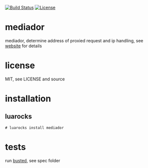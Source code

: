 [![Build Status](https://travis-ci.org/simbiose/mediador.png?branch=master)](https://travis-ci.org/simbiose/mediador)
[![License](http://img.shields.io/badge/License-MIT-brightgreen.svg)](LICENSE)

# mediador

mediador, determine address of proxied request and ip handling, see [website](http://rocks.simbio.se/mediador) for details

# license

MIT, see LICENSE and source

# installation

## luarocks

    # luarocks install mediador

# tests

run [busted](https://github.com/Olivine-Labs/busted), see spec folder
